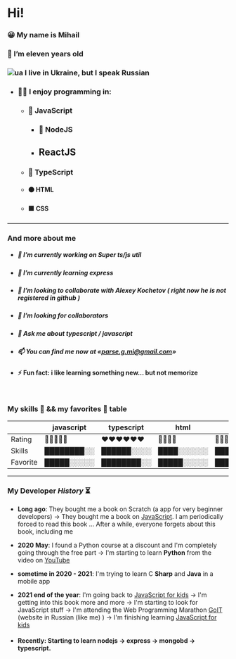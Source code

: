# Hi!
### 😀 My name is Mihail  
### 🎉 I’m eleven years old
### ![ua](https://user-images.githubusercontent.com/95096614/154570243-46e62ea3-d038-4b9a-992b-96d5131365d2.png) I live in Ukraine, but I speak Russian
- ### 👨‍💻 I enjoy programming in:
  - ### 🍒 JavaScript
    - ### 🍓 NodeJS
    - ## ReactJS
  - ### 💙 TypeScript
  - #### 🟠 HTML
  - #### 🟪 CSS

---

### And more about me
- ##### 🔭 I’m currently working on ***Super ts/js util***
- ##### 🌱 I’m currently learning express
- ##### 👯 I’m looking to collaborate with Alexey Kochetov ( right now he is not registered in github )
- ##### 🤔 I’m looking for collaborators
- ##### 💬 Ask me about *typescript / javascript*
- ##### 📫 You can find me now at «<parse.g.mi@gmail.com>» 
- #### ⚡ Fun fact: i like learning something new... but not memorize

<br/>

### My skills 💪 && my favorites 🍧 table

|            | javascript | typescript | html       | css        | nodejs     | mongobd    | react |
| ---------- | ---------- | ---------- | ---------- | ---------- | ---------- | ---------- | ----- |
| Rating     | 💪💪💪💪💪 | ♥♥♥♥♥♥   | 🥈🥈🥈🥈 | 🥉🥉🥉 | ♥♥♥♥♥      | 🏅🏅        | 😎😎😎😎😎 |
| Skills     | ████████░░ | ██████░░░░ | ████░░░░░░ | ████░░░░░░ | █████░░░░░ | ██████░░░░ | ██████░░░░ |
| Favorite   | █████░░░░░ | ████████░░ | █████░░░░░ | █████░░░░░ | ███████░░░ | ████░░░░░░ | ████████░░ |

---

### My Developer *History* ⏳

- **Long ago**: They bought me a book on Scratch (a app for very beginner developers) -> They bought me a book on [JavaScript](https://g.co/kgs/vrbMT8). I am periodically forced to read this book ... After a while, everyone forgets about this book, including me

- **2020 May**: I found a Python course at a discount and I'm completely going through the free part -> I'm starting to learn **Python** from the video on [YouTube](https://youtube.com)

- **sometime in 2020 - 2021**: I'm trying to learn C **Sharp** and **Java** in a mobile app

- **2021 end of the year**: I'm going back to [JavaScript for kids](https://g.co/kgs/vrbMT8) -> I'm getting into this book more and more -> I'm starting to look for JavaScript stuff -> I'm attending the Web Programming Marathon [GoIT]( https://goit.ua/) (website in Russian (like me) ) -> I'm finishing learning [JavaScript for kids](https://g.co/kgs/vrbMT8)

- #### **Recently**: Starting to learn nodejs -> express -> mongobd -> **typescript**.
